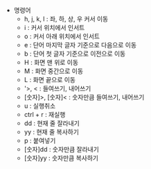 - 명령어
	- h, j, k, l : 좌, 하, 상, 우 커서 이동
	- i : 커서 위치에서 인서트
	- o : 커서 아래 위치에서 인서트
	- e : 단어 마지막 글자 기준으로 다음으로 이동
	- b : 단어 첫 글자 기준으로 이전으로 이동
	- H : 화면 맨 위로 이동
	- M : 화면 중간으로 이동
	- L : 화면 끝으로 이동
	- '>, < : 들여쓰기, 내어쓰기
	- [숫자]>, [숫자]< : 숫자만큼 들여쓰기, 내어쓰기
	- u : 실행취소
	- ctrl + r : 재실행
	- dd : 현재 줄 잘라내기
	- yy : 현재 줄 복사하기
	- p : 붙여넣기
	- [숫자]dd : 숫자만큼 잘라내기
	- [숫자]yy : 숫자만큼 복사하기